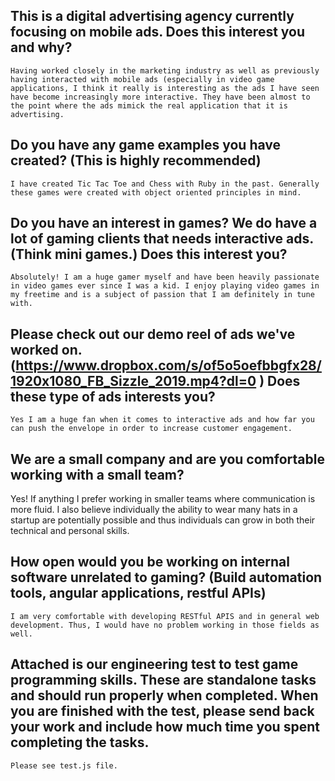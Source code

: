 ## This is a digital advertising agency currently focusing on mobile ads. Does this interest you and why?
    Having worked closely in the marketing industry as well as previously having interacted with mobile ads (especially in video game applications, I think it really is interesting as the ads I have seen have become increasingly more interactive. They have been almost to the point where the ads mimick the real application that it is advertising. 

## Do you have any game examples you have created? (This is highly recommended)
    I have created Tic Tac Toe and Chess with Ruby in the past. Generally these games were created with object oriented principles in mind.

## Do you have an interest in games? We do have a lot of gaming clients that needs interactive ads. (Think mini games.) Does this interest you?
    Absolutely! I am a huge gamer myself and have been heavily passionate in video games ever since I was a kid. I enjoy playing video games in my freetime and is a subject of passion that I am definitely in tune with. 
## Please check out our demo reel of ads we've worked on. (https://www.dropbox.com/s/of5o5oefbbgfx28/1920x1080_FB_Sizzle_2019.mp4?dl=0 ) Does these type of ads interests you? 
    Yes I am a huge fan when it comes to interactive ads and how far you can push the envelope in order to increase customer engagement.

## We are a small company and are you comfortable working with a small team?
   Yes! If anything I prefer working in smaller teams where communication is more fluid. I also believe individually the ability to wear many hats in a startup are potentially possible and thus individuals can grow in both their technical and personal skills. 

## How open would you be working on internal software unrelated to gaming? (Build automation tools, angular applications, restful APIs)
    I am very comfortable with developing RESTful APIS and in general web development. Thus, I would have no problem working in those fields as well. 

## Attached is our engineering test to test game programming skills. These are standalone tasks and should run properly when completed. When you are finished with the test, please send back your work and include how much time you spent completing the tasks.
    Please see test.js file. 